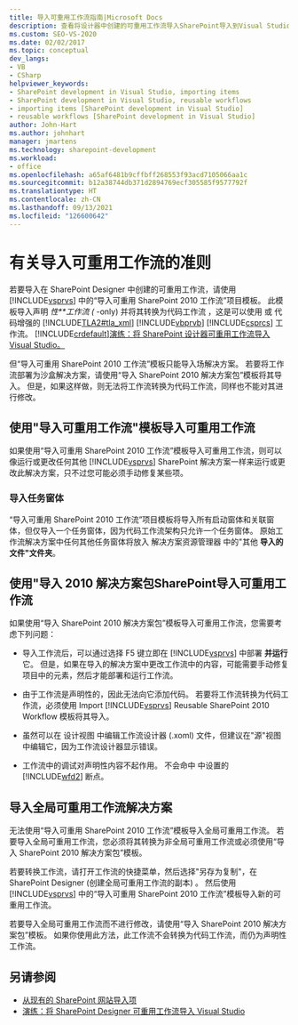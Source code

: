 ```yaml
---
title: 导入可重用工作流指南|Microsoft Docs
description: 查看将设计器中创建的可重用工作流导入SharePoint导入到Visual Studio。
ms.custom: SEO-VS-2020
ms.date: 02/02/2017
ms.topic: conceptual
dev_langs:
- VB
- CSharp
helpviewer_keywords:
- SharePoint development in Visual Studio, importing items
- SharePoint development in Visual Studio, reusable workflows
- importing items [SharePoint development in Visual Studio]
- reusable workflows [SharePoint development in Visual Studio]
author: John-Hart
ms.author: johnhart
manager: jmartens
ms.technology: sharepoint-development
ms.workload:
- office
ms.openlocfilehash: a65af6481b9cffbff268553f93acd7105066aa1c
ms.sourcegitcommit: b12a38744db371d2894769ecf305585f9577792f
ms.translationtype: HT
ms.contentlocale: zh-CN
ms.lasthandoff: 09/13/2021
ms.locfileid: "126600642"
---
```

# <a name="guidelines-for-importing-reusable-workflows"></a>有关导入可重用工作流的准则
  若要导入在 SharePoint Designer 中创建的可重用工作流，请使用 [!INCLUDE[vsprvs](../sharepoint/includes/vsprvs-md.md)] 中的“导入可重用 SharePoint 2010 工作流”项目模板。 此模板导入声明 *性**工作流 (* -only) 并将其转换为代码工作流 ，这是可以使用 或 代码增强的 [!INCLUDE[TLA2#tla_xml](../sharepoint/includes/tla2sharptla-xml-md.md)]  [!INCLUDE[vbprvb](../sharepoint/includes/vbprvb-md.md)] [!INCLUDE[csprcs](../sharepoint/includes/csprcs-md.md)] 工作流。 [!INCLUDE[crdefault](../sharepoint/includes/crdefault-md.md)][演练：将 SharePoint 设计器可重用工作流导入 Visual Studio。](../sharepoint/walkthrough-import-a-sharepoint-designer-reusable-workflow-into-visual-studio.md)

 但“导入可重用 SharePoint 2010 工作流”模板只能导入场解决方案。 若要将工作流部署为沙盒解决方案，请使用“导入 SharePoint 2010 解决方案包”模板将其导入。 但是，如果这样做，则无法将工作流转换为代码工作流，同样也不能对其进行修改。

## <a name="import-reusable-workflows-by-using-the-import-reusable-workflow-template"></a>使用"导入可重用工作流"模板导入可重用工作流
 如果使用“导入可重用 SharePoint 2010 工作流”模板导入可重用工作流，则可以像运行或更改任何其他 [!INCLUDE[vsprvs](../sharepoint/includes/vsprvs-md.md)] SharePoint 解决方案一样来运行或更改此解决方案，只不过您可能必须手动修复某些项。

### <a name="import-task-forms"></a>导入任务窗体
 “导入可重用 SharePoint 2010 工作流”项目模板将导入所有启动窗体和关联窗体，但仅导入一个任务窗体，因为代码工作流架构只允许一个任务窗体。 原始工作流解决方案中任何其他任务窗体将放入 解决方案资源管理器 中的"其他 **导入的文件"文件夹**。

## <a name="import-reusable-workflows-by-using-the-import-sharepoint-2010-solution-package-template"></a>使用"导入 2010 解决方案包SharePoint导入可重用工作流
 如果使用“导入 SharePoint 2010 解决方案包”模板导入可重用工作流，您需要考虑下列问题：

- 导入工作流后，可以通过选择 F5 键立即在 [!INCLUDE[vsprvs](../sharepoint/includes/vsprvs-md.md)] 中部署 **并运行** 它。 但是，如果在导入的解决方案中更改工作流中的内容，可能需要手动修复项目中的元素，然后才能部署和运行工作流。

- 由于工作流是声明性的，因此无法向它添加代码。 若要将工作流转换为代码工作流，必须使用 Import [!INCLUDE[vsprvs](../sharepoint/includes/vsprvs-md.md)] Reusable SharePoint 2010 Workflow 模板将其导入。

- 虽然可以在 设计视图 中编辑工作流设计器 (.xoml) 文件，但建议在"源"视图中编辑它，因为工作流设计器显示错误。

- 工作流中的调试对声明性内容不起作用。 不会命中 中设置的 [!INCLUDE[wfd2](../sharepoint/includes/wfd2-md.md)] 断点。

## <a name="import-globally-reusable-workflow-solutions"></a>导入全局可重用工作流解决方案
 无法使用“导入可重用 SharePoint 2010 工作流”模板导入全局可重用工作流。 若要导入全局可重用工作流，您必须将其转换为非全局可重用工作流或必须使用“导入 SharePoint 2010 解决方案包”模板。

 若要转换工作流，请打开工作流的快捷菜单，然后选择"另存为复制"，在 SharePoint Designer (创建全局可重用工作流的副本) 。  然后使用 [!INCLUDE[vsprvs](../sharepoint/includes/vsprvs-md.md)] 中的“导入可重用 SharePoint 2010 工作流”模板导入新的可重用工作流。

 若要导入全局可重用工作流而不进行修改，请使用“导入 SharePoint 2010 解决方案包”模板。 如果你使用此方法，此工作流不会转换为代码工作流，而仍为声明性工作流。

## <a name="see-also"></a>另请参阅
- [从现有的 SharePoint 网站导入项](../sharepoint/importing-items-from-an-existing-sharepoint-site.md)
- [演练：将 SharePoint Designer 可重用工作流导入 Visual Studio](../sharepoint/walkthrough-import-a-sharepoint-designer-reusable-workflow-into-visual-studio.md)
